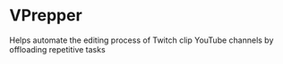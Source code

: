# VPrepper
Helps automate the editing process of Twitch clip YouTube channels by offloading repetitive tasks
